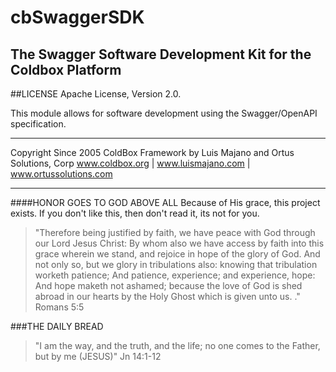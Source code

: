 # cbSwaggerSDK
## The Swagger Software Development Kit for the Coldbox Platform


##LICENSE
Apache License, Version 2.0.


This module allows for software development using the Swagger/OpenAPI specification.


********************************************************************************
Copyright Since 2005 ColdBox Framework by Luis Majano and Ortus Solutions, Corp
www.coldbox.org | www.luismajano.com | www.ortussolutions.com
********************************************************************************
####HONOR GOES TO GOD ABOVE ALL
Because of His grace, this project exists. If you don't like this, then don't read it, its not for you.

>"Therefore being justified by faith, we have peace with God through our Lord Jesus Christ:
By whom also we have access by faith into this grace wherein we stand, and rejoice in hope of the glory of God.
And not only so, but we glory in tribulations also: knowing that tribulation worketh patience;
And patience, experience; and experience, hope:
And hope maketh not ashamed; because the love of God is shed abroad in our hearts by the 
Holy Ghost which is given unto us. ." Romans 5:5

###THE DAILY BREAD
 > "I am the way, and the truth, and the life; no one comes to the Father, but by me (JESUS)" Jn 14:1-12